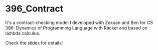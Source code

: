 # 396_Contract

It's a contract-checking model I developed with Zexuan and Ben for CS 396: Dynamics of Programming Language with Racket and based on lambda calculus. 

Check the slides for details!
